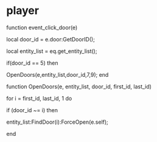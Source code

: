 # player
function event_click_door(e)

local door_id = e.door:GetDoorID();

local entity_list = eq.get_entity_list();




if(door_id == 5) then


OpenDoors(e,entity_list,door_id,7,9);
end

function OpenDoors(e, entity_list, door_id, first_id, last_id)

for i = first_id, last_id, 1 do








if (door_id ~= i) then



entity_list:FindDoor(i):ForceOpen(e.self);

end